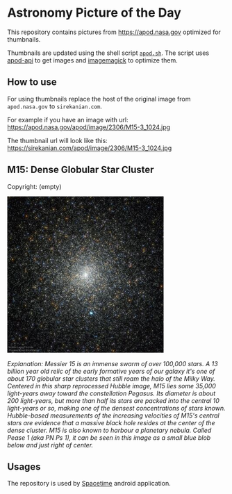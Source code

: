 # Astronomy Picture of the Day

This repository contains pictures from https://apod.nasa.gov optimized for thumbnails.

Thumbnails are updated using the shell script [`apod.sh`](apod.sh). The script
uses [apod-api](https://github.com/nasa/apod-api) to get images and [imagemagick](https://imagemagick.org) to
optimize them.

## How to use

For using thumbnails replace the host of the original image from `apod.nasa.gov` to `sirekanian.com`.

For example if you have an image with url:<br>
https://apod.nasa.gov/apod/image/2306/M15-3_1024.jpg

The thumbnail url will look like this:<br>
https://sirekanian.com/apod/image/2306/M15-3_1024.jpg

## M15: Dense Globular Star Cluster

Copyright: (empty)

[![the picture of the day][1]][2]

_Explanation: Messier 15 is an immense swarm of over 100,000 stars. A 13 billion year old relic of the early formative years of our galaxy it's one of about 170 globular star clusters that still roam the halo of the Milky Way. Centered in this sharp reprocessed Hubble image, M15 lies some 35,000 light-years away toward the constellation Pegasus. Its diameter is about 200 light-years, but more than half its stars are packed into the central 10 light-years or so, making one of the densest concentrations of stars known. Hubble-based measurements of the increasing velocities of M15's central stars are evidence that a massive black hole resides at the center of the dense cluster. M15 is also known to harbour a planetary nebula. Called Pease 1 (aka PN Ps 1), it can be seen in this image as a small blue blob below and just right of center._

## Usages

The repository is used by [Spacetime][3] android application.

[1]: image/2306/M15-3_1024.jpg

[2]: https://apod.nasa.gov/apod/image/2306/M15-3_1024.jpg

[3]: https://github.com/sirekanian/spacetime
